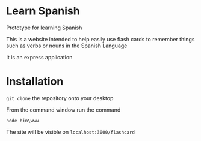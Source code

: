 # Learn Spanish

Prototype for learning Spanish

This is a website intended to help easily use flash cards to remember things such as verbs or nouns in the Spanish Language

It is an express application

# Installation 

`git clone` the repository onto your desktop

From the command window run the command 

`node bin\www`

The site will be visible on `localhost:3000/flashcard`
